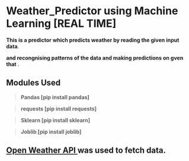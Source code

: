 # Weather_Predictor using Machine Learning  [REAL TIME]

**This is a predictor which predicts weather by reading the given input data**.

**and recongnising patterns of the data and making predictions on gven that** .

## Modules Used
> **Pandas  [pip install pandas]**

> **requests [pip install requests]**

> **Sklearn [pip install sklearn]**

> **Joblib [pip install joblib]**

## <a href='https://openweathermap.org/api'>Open Weather API </a> was used to fetch data.
 
